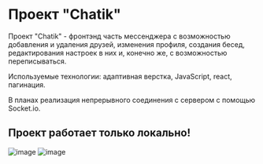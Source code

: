# Проект "Chatik"

Проект "Chatik" - фронтэнд часть мессенджера с возможностью добавления и удаления друзей, изменения профиля, создания бесед, редактирования настроек в них и, конечно же, с возможностью переписываться.

Используемые технологии: адаптивная верстка, JavaScript, react, пагинация.

В планах реализация непрерывного соединения с сервером с помощью Socket.io.

## Проект работает только локально!
![image](https://github.com/Agregati4/Chatik/assets/117747237/ce134d55-5f62-4f3e-981f-eebe49bc61fb)
![image](https://github.com/Agregati4/Chatik/assets/117747237/6b784604-bcaa-42db-9f4a-10a9953de20d)
